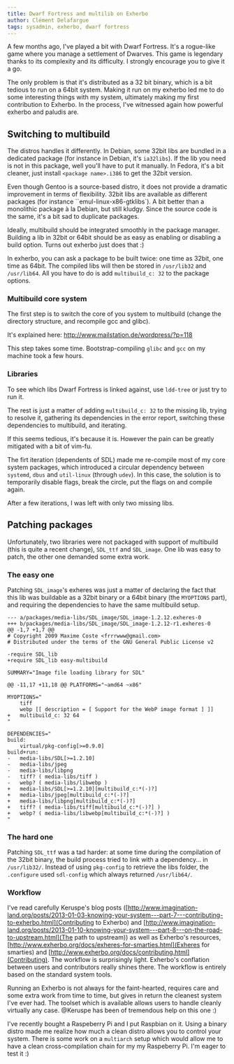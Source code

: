 ```yaml
---
title: Dwarf Fortress and multilib on Exherbo
author: Clément Delafargue
tags: sysadmin, exherbo, dwarf fortress
---
```


A few months ago, I've played a bit with Dwarf Fortress. It's a rogue-like
game where you manage a settlement of Dwarves. This game is legendary thanks
to its complexity and its difficulty. I strongly encourage you to give it a
go.

The only problem is that it's distributed as a 32 bit binary, which is a bit
tedious to run on a 64bit system. Making it run on my exherbo led me to do
some interesting things with my system, ultimately making my first
contribution to Exherbo. In the process, I've witnessed again how powerful
exherbo and paludis are.

## Switching to multibuild

The distros handles it differently.
In Debian, some 32bit libs are bundled in a dedicated package (for instance in
Debian, it's ``ia32libs``). If the lib you need is not in this package, well
you'll have to put it manually.
In Fedora, it's a bit cleaner, just install ``<package name>.i386`` to get the
32bit version.

Even though Gentoo is a source-based distro, it does not provide a dramatic
improvement in terms of flexibility. 32bit libs are available as different
packages (for instance ``emul-linux-x86-gtklibs`). A bit better than a
monolithic package à la Debian, but still kludgy. Since the source code is the
same, it's a bit sad to duplicate packages.

Ideally, multibuild should be integrated smoothly in the package manager.
Building a lib in 32bit or 64bit should be as easy as enabling or disabling a
build option. Turns out exherbo just does that :)

In exherbo, you can ask a package to be built twice: one time as 32bit, one
time as 64bit. The compiled libs will then be stored in ``/usr/lib32`` and
``/usr/lib64``. All you have to do is add ``multibuild_c: 32`` to the package
options.

### Multibuild core system

The first step is to switch the core of you system to multibuild (change the
directory structure, and recompile gcc and glibc).

It's explained here: <http://www.mailstation.de/wordpress/?p=118>

This step takes some time. Bootstrap-compiling ``glibc`` and ``gcc`` on my
machine took a few hours.

### Libraries

To see which libs Dwarf Fortress is linked against, use ``ldd-tree`` or just
try to run it.

The rest is just a matter of adding ``multibuild_c: 32`` to the missing lib,
trying to resolve it, gathering its dependencies in the error report,
switching these dependencies to multibuild, and iterating.

If this seems tedious, it's because it is. However the pain can be greatly
mitigated with a bit of vim-fu.

The firt iteration (dependents of SDL) made me re-compile most of my core
system packages, which introduced a circular dependency between ``systemd``,
``dbus`` and ``util-linux`` (through ``udev``). In this case, the solution is
to temporarily disable flags, break the circle, put the flags on and compile
again.

After a few iterations, I was left with only two missing libs.

## Patching packages

Unfortunately, two libraries were not packaged with support of multibuild
(this is quite a recent change), ``SDL_ttf`` and ``SDL_image``. One lib was
easy to patch, the other one demanded some extra work.

### The easy one

Patching ``SDL_image``'s exheres was just a matter of declaring the fact that
this lib was buildable as a 32bit binary or a 64bit binary (the ``MYOPTIONS``
part), and requiring the dependencies to have the same multibuild setup.

    --- a/packages/media-libs/SDL_image/SDL_image-1.2.12.exheres-0
    +++ b/packages/media-libs/SDL_image/SDL_image-1.2.12-r1.exheres-0
    @@ -1,7 +1,7 @@
    # Copyright 2009 Maxime Coste <frrrwww@gmail.com>
    # Distributed under the terms of the GNU General Public License v2

    -require SDL_lib
    +require SDL_lib easy-multibuild

    SUMMARY="Image file loading library for SDL"

    @@ -11,17 +11,18 @@ PLATFORMS="~amd64 ~x86"

    MYOPTIONS="
        tiff
        webp [[ description = [ Support for the WebP image format ] ]]
    +   multibuild_c: 32 64
    "

    DEPENDENCIES="
    build:
        virtual/pkg-config[>=0.9.0]
    build+run:
    -   media-libs/SDL[>=1.2.10]
    -   media-libs/jpeg
    -   media-libs/libpng
    -   tiff? ( media-libs/tiff )
    -   webp? ( media-libs/libwebp )
    +   media-libs/SDL[>=1.2.10][multibuild_c:*(-)?]
    +   media-libs/jpeg[multibuild_c:*(-)?]
    +   media-libs/libpng[multibuild_c:*(-)?]
    +   tiff? ( media-libs/tiff[multibuild_c:*(-)?] )
    +   webp? ( media-libs/libwebp[multibuild_c:*(-)?] )
    "

### The hard one

Patching ``SDL_ttf`` was a tad harder: at some time during the compilation of
the 32bit binary, the build process tried to link with a dependency… in
``/usr/lib32/``. Instead of using ``pkg-config`` to retrieve the libs folder,
the ``.configure`` used ``sdl-config`` which always returned ``/usr/lib64/``.

### Workflow

I've read carefully Keruspe's blog posts
([http://www.imagination-land.org/posts/2013-01-03-knowing-your-system---part-7---contributing-to-exherbo.html](Contributing to Exherbo) and
[http://www.imagination-land.org/posts/2013-01-10-knowing-your-system---part-8---on-the-road-to-upstream.html](The path to upstream)) as well as Exherbo's resources,
[http://www.exherbo.org/docs/exheres-for-smarties.html](Exheres for smarties)
and [http://www.exherbo.org/docs/contributing.html](Contributing).
The workflow is surprisingly light. Exherbo's conflation between users and
contributors really shines there. The workflow is entirely based on the
standard system tools.


Running an Exherbo is not always for the faint-hearted, requires care and some
extra work from time to time, but gives in return the cleanest system I've
ever had. The toolset which is available allows users to handle cleanly
virtually any case.
@Keruspe has been of tremendous help on this one :)

I've recently bought a Raspeberry Pi and I put Raspbian on it. Using a binary
distro made me realize how much a clean distro allows you to control your
system. There is some work on a ``multiarch`` setup which would allow me to
have a clean cross-compilation chain for my my Raspeberry Pi. I'm eager to
test it :)
